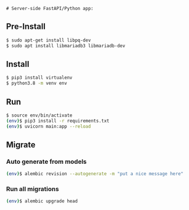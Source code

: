 	# Server-side FastAPI/Python app:

## Pre-Install
```sh
$ sudo apt-get install libpq-dev
$ sudo apt install libmariadb3 libmariadb-dev
```


## Install
```sh
$ pip3 install virtualenv
$ python3.8 -m venv env
```

## Run
```sh
$ source env/bin/activate
(env)$ pip3 install -r requirements.txt
(env)$ uvicorn main:app --reload
```

## Migrate

### Auto generate from models
```sh
(env)$ alembic revision --autogenerate -m "put a nice message here"
```

### Run all migrations
```sh
(env)$ alembic upgrade head
```

